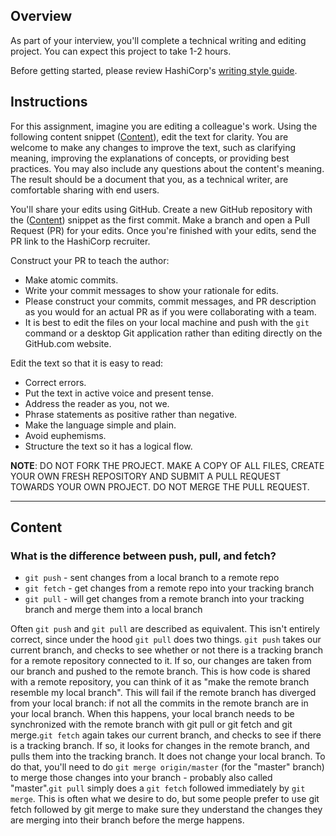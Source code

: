 ## Overview

As part of your interview, you'll complete a technical writing and editing project. You can expect this project to take 1-2 hours.

Before getting started, please review HashiCorp's [writing style guide](../styling-guide-snippet.md).

## Instructions

For this assignment, imagine you are editing a colleague's work. Using the following content snippet ([Content](#content)), edit the text for clarity. You are welcome to make any changes to improve the text, such as clarifying meaning, improving the explanations of concepts, or providing best practices. You may also include any questions about the content's meaning. The result should be a document that you, as a technical writer, are comfortable sharing with end users.

You'll share your edits using GitHub. Create a new GitHub repository with the ([Content](#content)) snippet as the first commit. Make a branch and open a Pull Request (PR) for your edits. Once you're finished with your edits, send the PR link to the HashiCorp recruiter.

Construct your PR to teach the author:
- Make atomic commits.
- Write your commit messages to show your rationale for edits.
- Please construct your commits, commit messages, and PR description as you would for an actual PR as if you were collaborating with a team.
- It is best to edit the files on your local machine and push with the `git` command or a desktop Git application rather than editing directly on the GitHub.com website.

Edit the text so that it is easy to read:
- Correct errors.
- Put the text in active voice and present tense.
- Address the reader as you, not we.
- Phrase statements as positive rather than negative.
- Make the language simple and plain. 
- Avoid euphemisms.
- Structure the text so it has a logical flow. 

**NOTE**: DO NOT FORK THE PROJECT. MAKE A COPY OF ALL FILES, CREATE YOUR OWN FRESH REPOSITORY AND SUBMIT A PULL REQUEST TOWARDS YOUR OWN PROJECT. DO NOT MERGE THE PULL REQUEST.

---

## Content

### What is the difference between push, pull, and fetch?

- `git push` - sent changes from a local branch to a remote repo
- `git fetch` - get changes from a remote repo into your tracking branch
- `git pull` - will get changes from a remote branch into your tracking branch and merge them into a local branch

Often `git push` and `git pull` are described as equivalent. This isn't entirely correct, since under the hood `git pull` does two things. `git push` takes our current branch, and checks to see whether or not there is a tracking branch for a remote repository connected to it. If so, our changes are taken from our branch and pushed to the remote branch. This is how code is shared with a remote repository, you can think of it as "make the remote branch resemble my local branch". This will fail if the remote branch has diverged from your local branch: if not all the commits in the remote branch are in your local branch. When this happens, your local branch needs to be synchronized with the remote branch with git pull or git fetch and git merge.`git fetch` again takes our current branch, and checks to see if there is a tracking branch. If so, it looks for changes in the remote branch, and pulls them into the tracking branch. It does not change your local branch. To do that, you'll need to do `git merge origin/master` (for the "master" branch) to merge those changes into your branch - probably also called "master".`git pull` simply does a `git fetch` followed immediately by `git merge`. This is often what we desire to do, but some people prefer to use git fetch followed by git merge to make sure they understand the changes they are merging into their branch before the merge happens.
